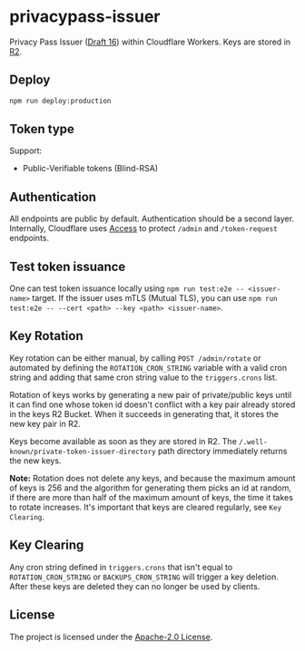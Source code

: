 # privacypass-issuer

Privacy Pass Issuer ([Draft 16](https://www.ietf.org/archive/id/draft-ietf-privacypass-protocol-16.html)) within Cloudflare Workers. Keys are stored in [R2](https://developers.cloudflare.com/r2).

## Deploy

```bash
npm run deploy:production
```

## Token type

Support:
* Public-Verifiable tokens (Blind-RSA)

## Authentication

All endpoints are public by default. Authentication should be a second layer. Internally, Cloudflare uses [Access](https://developers.cloudflare.com/cloudflare-one/policies/access/) to protect `/admin` and `/token-request` endpoints.

## Test token issuance

One can test token issuance locally using `npm run test:e2e -- <issuer-name>` target. If the issuer uses mTLS (Mutual TLS), you can use `npm run test:e2e -- --cert <path> --key <path> <issuer-name>`.

## Key Rotation

Key rotation can be either manual, by calling `POST /admin/rotate` or automated
by defining the `ROTATION_CRON_STRING` variable with a valid cron string and
adding that same cron string value to the `triggers.crons` list.

Rotation of keys works by generating a new pair of private/public keys until it
can find one whose token id doesn't conflict with a key pair already stored in
the keys R2 Bucket. When it succeeds in generating that, it stores the new key
pair in R2.

Keys become available as soon as they are stored in R2. The
`/.well-known/private-token-issuer-directory` path directory immediately returns
the new keys.

**Note:** Rotation does not delete any keys, and because the maximum amount of
keys is 256 and the algorithm for generating them picks an id at random, if
there are more than half of the maximum amount of keys, the time it takes to
rotate increases. It's important that keys are cleared regularly, see `Key Clearing`.

## Key Clearing

Any cron string defined in `triggers.crons` that isn't equal to
`ROTATION_CRON_STRING` or `BACKUPS_CRON_STRING` will trigger a key deletion.
After these keys are deleted they can no longer be used by clients.

## License

The project is licensed under the [Apache-2.0 License](./LICENSE.txt).
